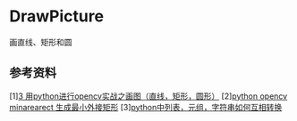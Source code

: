 # DrawPicture

画直线、矩形和圆

## 参考资料

[1][3 用python进行opencv实战之画图（直线，矩形，圆形）](https://blog.csdn.net/u014265347/article/details/77430257)
[2][python opencv minarearect 生成最小外接矩形](https://blog.csdn.net/lanyuelvyun/article/details/76614872)
[3][python中列表，元组，字符串如何互相转换](https://blog.csdn.net/sruru/article/details/7803208)

